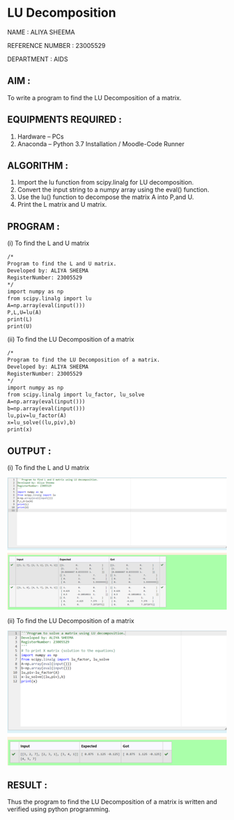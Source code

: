 # LU Decomposition 
NAME : ALIYA SHEEMA 

REFERENCE NUMBER : 23005529

DEPARTMENT : AIDS
## AIM :
To write a program to find the LU Decomposition of a matrix.

## EQUIPMENTS REQUIRED :
1. Hardware – PCs
2. Anaconda – Python 3.7 Installation / Moodle-Code Runner

## ALGORITHM :
1. Import the lu function from scipy.linalg for LU decomposition.
2. Convert the input string to a numpy array using the eval() function.
3. Use the lu() function to decompose the matrix A into P,and U.
4. Print the L matrix and U matrix. 

## PROGRAM :
(i) To find the L and U matrix
```
/*
Program to find the L and U matrix.
Developed by: ALIYA SHEEMA
RegisterNumber: 23005529
*/
import numpy as np
from scipy.linalg import lu
A=np.array(eval(input()))
P,L,U=lu(A)
print(L)
print(U)
```
(ii) To find the LU Decomposition of a matrix
```
/*
Program to find the LU Decomposition of a matrix.
Developed by: ALIYA SHEEMA
RegisterNumber: 23005529 
*/
import numpy as np
from scipy.linalg import lu_factor, lu_solve
A=np.array(eval(input()))
b=np.array(eval(input()))
lu,piv=lu_factor(A)
x=lu_solve((lu,piv),b)
print(x)
```

## OUTPUT :
(i) To find the L and U matrix

![Alt text](<Output 2.png>)

(ii) To find the LU Decomposition of a matrix

![Alt text](<OUTPUT 1.png>)


## RESULT :
Thus the program to find the LU Decomposition of a matrix is written and verified using python programming.

